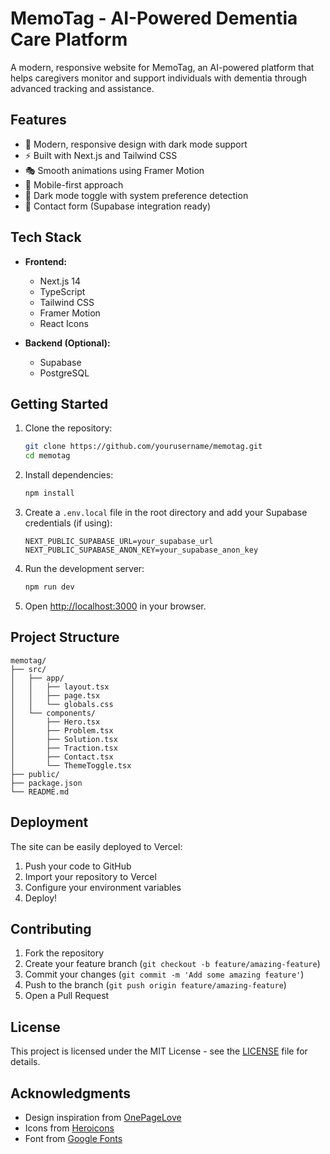 # MemoTag - AI-Powered Dementia Care Platform

A modern, responsive website for MemoTag, an AI-powered platform that helps caregivers monitor and support individuals with dementia through advanced tracking and assistance.

## Features

- 🎨 Modern, responsive design with dark mode support
- ⚡ Built with Next.js and Tailwind CSS
- 🎭 Smooth animations using Framer Motion
- 📱 Mobile-first approach
- 🌙 Dark mode toggle with system preference detection
- 📝 Contact form (Supabase integration ready)

## Tech Stack

- **Frontend:**

  - Next.js 14
  - TypeScript
  - Tailwind CSS
  - Framer Motion
  - React Icons

- **Backend (Optional):**
  - Supabase
  - PostgreSQL

## Getting Started

1. Clone the repository:

   ```bash
   git clone https://github.com/yourusername/memotag.git
   cd memotag
   ```

2. Install dependencies:

   ```bash
   npm install
   ```

3. Create a `.env.local` file in the root directory and add your Supabase credentials (if using):

   ```
   NEXT_PUBLIC_SUPABASE_URL=your_supabase_url
   NEXT_PUBLIC_SUPABASE_ANON_KEY=your_supabase_anon_key
   ```

4. Run the development server:

   ```bash
   npm run dev
   ```

5. Open [http://localhost:3000](http://localhost:3000) in your browser.

## Project Structure

```
memotag/
├── src/
│   ├── app/
│   │   ├── layout.tsx
│   │   ├── page.tsx
│   │   └── globals.css
│   └── components/
│       ├── Hero.tsx
│       ├── Problem.tsx
│       ├── Solution.tsx
│       ├── Traction.tsx
│       ├── Contact.tsx
│       └── ThemeToggle.tsx
├── public/
├── package.json
└── README.md
```

## Deployment

The site can be easily deployed to Vercel:

1. Push your code to GitHub
2. Import your repository to Vercel
3. Configure your environment variables
4. Deploy!

## Contributing

1. Fork the repository
2. Create your feature branch (`git checkout -b feature/amazing-feature`)
3. Commit your changes (`git commit -m 'Add some amazing feature'`)
4. Push to the branch (`git push origin feature/amazing-feature`)
5. Open a Pull Request

## License

This project is licensed under the MIT License - see the [LICENSE](LICENSE) file for details.

## Acknowledgments

- Design inspiration from [OnePageLove](https://onepagelove.com/)
- Icons from [Heroicons](https://heroicons.com/)
- Font from [Google Fonts](https://fonts.google.com/)
